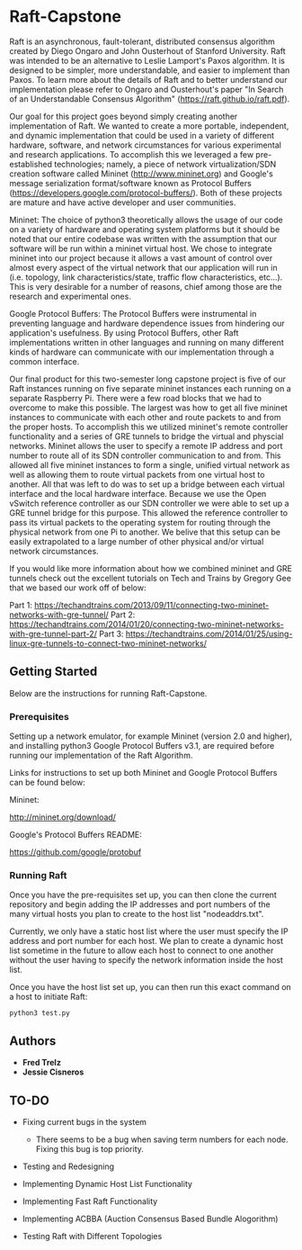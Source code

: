 # Raft-Capstone
Raft is an asynchronous, fault-tolerant, distributed consensus algorithm created by Diego Ongaro and John Ousterhout of Stanford University.  Raft was intended to be an alternative to Leslie Lamport's Paxos algorithm.  It is designed to be simpler, more understandable, and easier to implement than Paxos.  To learn more about the details of Raft and to better understand our implementation please refer to Ongaro and Ousterhout's paper "In Search of an Understandable Consensus Algorithm" (https://raft.github.io/raft.pdf).

Our goal for this project goes beyond simply creating another implementation of Raft.  We wanted to create a more portable, independent, and dynamic implementation that could be used in a variety of different hardware, software, and network circumstances for various experimental and research applications.  To accomplish this we leveraged a few pre-established technologies; namely, a piece of network virtualization/SDN creation software called Mininet (http://www.mininet.org) and Google's message serialization format/software known as Protocol Buffers (https://developers.google.com/protocol-buffers/).  Both of these projects are mature and have active developer and user communities.

Mininet:
The choice of python3 theoretically allows the usage of our code on a variety of hardware and operating system platforms but it should be noted that our entire codebase was written with the assumption that our software will be run within a mininet virtual host.  We chose to integrate mininet into our project because it allows a vast amount of control over almost every aspect of the virtual network that our application will run in (i.e. topology, link characteristics/state, traffic flow characteristics, etc...).  This is very desirable for a number of reasons, chief among those are the research and experimental ones.

Google Protocol Buffers:
The Protocol Buffers were instrumental in preventing language and hardware dependence issues from hindering our application's usefulness.  By using Protocol Buffers, other Raft implementations written in other languages and running on many different kinds of hardware can communicate with our implementation through a common interface.

Our final product for this two-semester long capstone project is five of our Raft instances running on five separate mininet instances each running on a separate Raspberry Pi.  There were a few road blocks that we had to overcome to make this possible.  The largest was how to get all five mininet instances to communicate with each other and route packets to and from the proper hosts.  To accomplish this we utilized mininet's remote controller functionality and a series of GRE tunnels to bridge the virtual and physcial networks.  Mininet allows the user to specify a remote IP address and port number to route all of its SDN controller communication to and from.  This allowed all five mininet instances to form a single, unified virtual network as well as allowing them to route virtual packets from one virtual host to another.  All that was left to do was to set up a bridge between each virtual interface and the local hardware interface.  Because we use the Open vSwitch reference controller as our SDN controller we were able to set up a GRE tunnel bridge for this purpose.  This allowed the reference controller to pass its virtual packets to the operating system for routing through the physical network from one Pi to another.  We belive that this setup can be easily extrapolated to a large number of other physical and/or virtual network circumstances.

If you would like more information about how we combined mininet and GRE tunnels check out the excellent tutorials on Tech and Trains by Gregory Gee that we based our work off of below:

Part 1: https://techandtrains.com/2013/09/11/connecting-two-mininet-networks-with-gre-tunnel/
Part 2: https://techandtrains.com/2014/01/20/connecting-two-mininet-networks-with-gre-tunnel-part-2/
Part 3: https://techandtrains.com/2014/01/25/using-linux-gre-tunnels-to-connect-two-mininet-networks/

## Getting Started
  
Below are the instructions for running Raft-Capstone.

### Prerequisites

Setting up a network emulator, for example Mininet (version 2.0 and higher), and installing python3 Google Protocol Buffers v3.1, are required before running our implementation of the Raft Algorithm.

Links for instructions to set up both Mininet and Google Protocol Buffers can be found below:

Mininet:  

http://mininet.org/download/


Google's Protocol Buffers README: 
 
https://github.com/google/protobuf

### Running Raft

Once you have the pre-requisites set up, you can then clone the current repository and begin adding the IP addresses and port numbers of the many virtual hosts you plan to create to the host list "nodeaddrs.txt". 
 
Currently, we only have a static host list where the user must specify the IP address and port number for each host. We plan to create a dynamic host list sometime in the future to allow each host to connect to one another without the user having to specify the network information inside the host list.

Once you have the host list set up, you can then run this exact command on a host to initiate Raft:

```  
python3 test.py
```  


## Authors

* **Fred Trelz**
* **Jessie Cisneros**

## TO-DO

* Fixing current bugs in the system  
  - There seems to be a bug when saving term numbers for each node. Fixing this bug is top priority.

* Testing and Redesigning

* Implementing Dynamic Host List Functionality

* Implementing Fast Raft Functionality

* Implementing ACBBA (Auction Consensus Based Bundle Alogorithm)

* Testing Raft with Different Topologies
